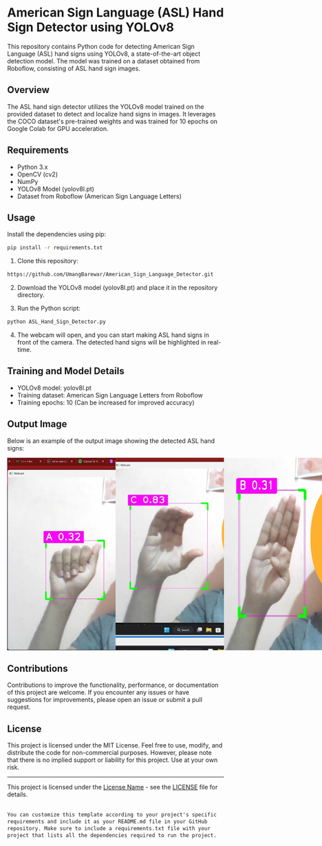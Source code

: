 # American Sign Language (ASL) Hand Sign Detector using YOLOv8

This repository contains Python code for detecting American Sign Language (ASL) hand signs using YOLOv8, a state-of-the-art object detection model. The model was trained on a dataset obtained from Roboflow, consisting of ASL hand sign images.

## Overview

The ASL hand sign detector utilizes the YOLOv8 model trained on the provided dataset to detect and localize hand signs in images. It leverages the COCO dataset's pre-trained weights and was trained for 10 epochs on Google Colab for GPU acceleration.

## Requirements

- Python 3.x
- OpenCV (cv2)
- NumPy
- YOLOv8 Model (yolov8l.pt)
- Dataset from Roboflow (American Sign Language Letters)

## Usage

 Install the dependencies using pip:

   ```bash
   pip install -r requirements.txt
   ```

1. Clone this repository:

```bash
https://github.com/UmangBarewar/American_Sign_Language_Detector.git
```

2. Download the YOLOv8 model (yolov8l.pt) and place it in the repository directory.

3. Run the Python script:

```bash
python ASL_Hand_Sign_Detector.py
```

4. The webcam will open, and you can start making ASL hand signs in front of the camera. The detected hand signs will be highlighted in real-time.

## Training and Model Details

- YOLOv8 model: yolov8l.pt
- Training dataset: American Sign Language Letters from Roboflow
- Training epochs: 10 (Can be increased for improved accuracy)

## Output Image

Below is an example of the output image showing the detected ASL hand signs:

<div style="display: flex;">
  <img src="output1.png" alt="ASL Hand Signs Detection" style="width: 50%;">
  <img src="output3.png" alt="ASL Hand Signs Detection" style="width: 50%;">
  <img src="output2.png" alt="ASL Hand Signs Detection">
</div>


## Contributions

Contributions to improve the functionality, performance, or documentation of this project are welcome. If you encounter any issues or have suggestions for improvements, please open an issue or submit a pull request.

## License

This project is licensed under the MIT License. Feel free to use, modify, and distribute the code for non-commercial purposes. However, please note that there is no implied support or liability for this project. Use at your own risk.

---

This project is licensed under the [License Name](LICENSE) - see the [LICENSE](LICENSE) file for details.

```

You can customize this template according to your project's specific requirements and include it as your README.md file in your GitHub repository. Make sure to include a requirements.txt file with your project that lists all the dependencies required to run the project.
